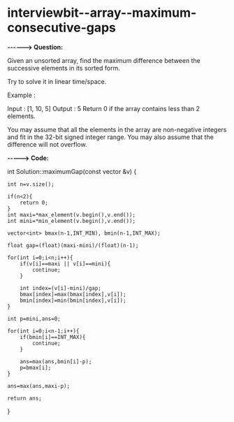 # interviewbit--array--maximum-consecutive-gaps

**------> Question:**

Given an unsorted array, find the maximum difference between the successive elements in its sorted form.

Try to solve it in linear time/space.

Example :

Input : [1, 10, 5]
Output : 5 
Return 0 if the array contains less than 2 elements.

You may assume that all the elements in the array are non-negative integers and fit in the 32-bit signed integer range.
You may also assume that the difference will not overflow.

**-----> Code:**

int Solution::maximumGap(const vector<int> &v) {
  
    int n=v.size();

    if(n<2){
        return 0;
    }
    int maxi=*max_element(v.begin(),v.end());
    int mini=*min_element(v.begin(),v.end());

    vector<int> bmax(n-1,INT_MIN), bmin(n-1,INT_MAX);

    float gap=(float)(maxi-mini)/(float)(n-1);

    for(int i=0;i<n;i++){
        if(v[i]==maxi || v[i]==mini){
            continue;
        }

        int index=(v[i]-mini)/gap;
        bmax[index]=max(bmax[index],v[i]);
        bmin[index]=min(bmin[index],v[i]);
    }

    int p=mini,ans=0;

    for(int i=0;i<n-1;i++){
        if(bmin[i]==INT_MAX){
            continue;
        }

        ans=max(ans,bmin[i]-p);
        p=bmax[i];
    }

    ans=max(ans,maxi-p);

    return ans;
}
